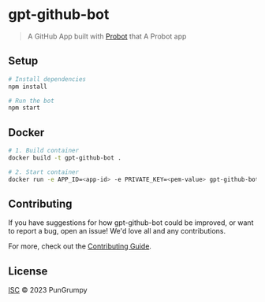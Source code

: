 # gpt-github-bot

> A GitHub App built with [Probot](https://github.com/probot/probot) that A Probot app

## Setup

```sh
# Install dependencies
npm install

# Run the bot
npm start
```

## Docker

```sh
# 1. Build container
docker build -t gpt-github-bot .

# 2. Start container
docker run -e APP_ID=<app-id> -e PRIVATE_KEY=<pem-value> gpt-github-bot
```

## Contributing

If you have suggestions for how gpt-github-bot could be improved, or want to report a bug, open an issue! We'd love all and any contributions.

For more, check out the [Contributing Guide](CONTRIBUTING.md).

## License

[ISC](LICENSE) © 2023 PunGrumpy

